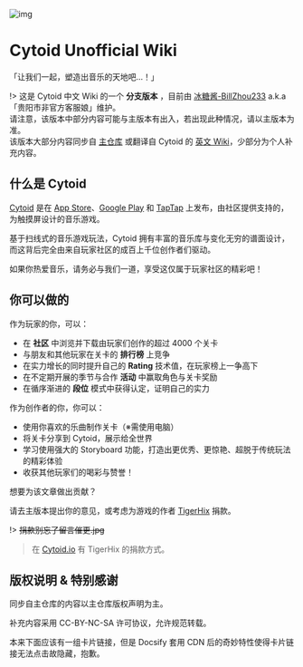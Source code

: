 ![img](/site-source/pic/Cytoid-readme-head.png)

# Cytoid Unofficial Wiki

「让我们一起，塑造出音乐的天地吧...！」

!> 这是 Cytoid 中文 Wiki 的一个 __分支版本__ ，目前由 [冰糖酱-BillZhou233](https://github.com/BillZhou233/) a.k.a「贵阳市非官方客服娘」维护。  
请注意，该版本中部分内容可能与主版本有出入，若出现此种情况，请以主版本为准。  
该版本大部分内容同步自 [主仓库](https://github.com/CytoidCommunity/Cytoid-wiki) 或翻译自 Cytoid 的 [英文 Wiki](https://sites.google.com/site/cytoidcommunity/home)，少部分为个人补充内容。

## 什么是 Cytoid

[Cytoid](https://cytoid.io/) 是在 [App Store](https://itunes.apple.com/us/app/cytoid/id1266582726)、[Google Play](https://play.google.com/store/apps/details?id=me.tigerhix.cytoid) 和 [TapTap](https://www.taptap.com/app/158749) 上发布，由社区提供支持的，为触摸屏设计的音乐游戏。

基于扫线式的音乐游戏玩法，Cytoid 拥有丰富的音乐库与变化无穷的谱面设计，而这背后完全由来自玩家社区的成百上千位创作者们驱动。

如果你热爱音乐，请务必与我们一道，享受这仅属于玩家社区的精彩吧！

## 你可以做的

作为玩家的你，可以：

- 在 __社区__ 中浏览并下载由玩家们创作的超过 4000 个关卡
- 与朋友和其他玩家在关卡的 __排行榜__ 上竞争
- 在实力增长的同时提升自己的 __Rating__ 技术值，在玩家榜上一争高下
- 在不定期开展的季节与合作 __活动__ 中赢取角色与关卡奖励
- 在循序渐进的 __段位__ 模式中获得认定，证明自己的实力

作为创作者的你，你可以：
- 使用你喜欢的乐曲制作关卡（※需使用电脑）
- 将关卡分享到 Cytoid，展示给全世界
- 学习使用强大的 Storyboard 功能，打造出更优秀、更惊艳、超脱于传统玩法的精彩体验
- 收获其他玩家们的喝彩与赞誉！

想要为该文章做出贡献？

请去主版本提出你的意见，或考虑为游戏的作者 [TigerHix](https://github.com/tigerhix/) 捐款。

!> ~~捐款别忘了留言催更.jpg~~

> 在 [Cytoid.io](https://cytoid.io) 有 TigerHix 的捐款方式。

## 版权说明 & 特别感谢

同步自主仓库的内容以主仓库版权声明为主。

补充内容采用 CC-BY-NC-SA 许可协议，允许规范转载。

本来下面应该有一组卡片链接，但是 Docsify 套用 CDN 后的奇妙特性使得卡片链接无法点击故隐藏，抱歉。